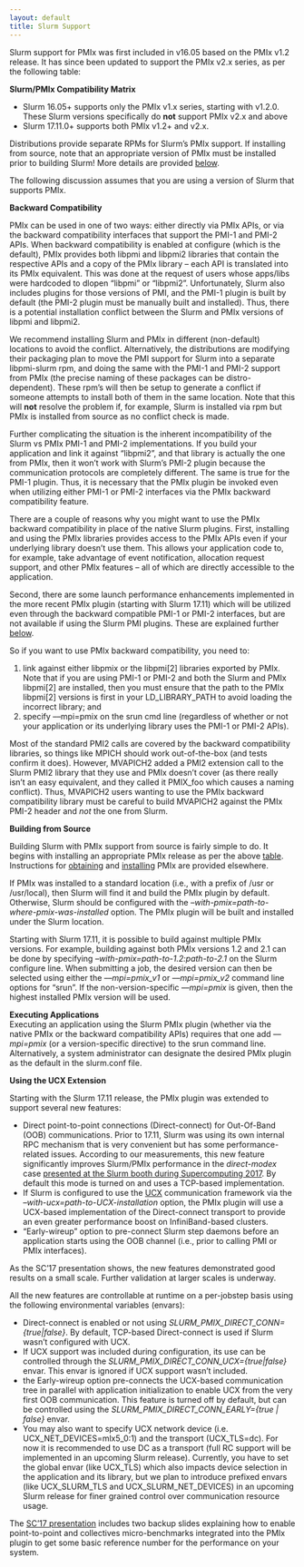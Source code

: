 ```yaml
---
layout: default
title: Slurm Support
---
```


Slurm support for PMIx was first included in v16.05 based on the PMIx
v1.2 release. It has since been updated to support the PMIx v2.x series,
as per the following table:

<span id="compat">**Slurm/PMIx Compatibility Matrix**</span>

-   Slurm 16.05+ supports only the PMIx v1.x series, starting with
    v1.2.0. These Slurm versions specifically do **not** support PMIx
    v2.x and above
-   Slurm 17.11.0+ supports both PMIx v1.2+ and v2.x.

Distributions provide separate RPMs for Slurm’s PMIx support. If
installing from source, note that an appropriate version of PMIx must be
installed prior to building Slurm! More details are provided
[below](#building).

The following discussion assumes that you are using a version of Slurm
that supports PMIx.

**Backward Compatibility**

PMIx can be used in one of two ways: either directly via PMIx APIs, or
via the backward compatibility interfaces that support the PMI-1 and
PMI-2 APIs. When backward compatibility is enabled at configure (which
is the default), PMIx provides both libpmi and libpmi2 libraries that
contain the respective APIs and a copy of the PMIx library – each API is
translated into its PMIx equivalent. This was done at the request of
users whose apps/libs were hardcoded to dlopen “libpmi” or “libpmi2”.
Unfortunately, Slurm also includes plugins for those versions of PMI,
and the PMI-1 plugin is built by default (the PMI-2 plugin must be
manually built and installed). Thus, there is a potential installation
conflict between the Slurm and PMIx versions of libpmi and libpmi2.

We recommend installing Slurm and PMIx in different (non-default)
locations to avoid the conflict. Alternatively, the distributions are
modifying their packaging plan to move the PMI support for Slurm into a
separate libpmi-slurm rpm, and doing the same with the PMI-1 and PMI-2
support from PMIx (the precise naming of these packages can be
distro-dependent). These rpm’s will then be setup to generate a conflict
if someone attempts to install both of them in the same location. Note
that this will **not** resolve the problem if, for example, Slurm is
installed via rpm but PMIx is installed from source as no conflict check
is made.

Further complicating the situation is the inherent incompatibility of
the Slurm vs PMIx PMI-1 and PMI-2 implementations. If you build your
application and link it against “libpmi2”, and that library is actually
the one from PMIx, then it won’t work with Slurm’s PMI-2 plugin because
the communication protocols are completely different. The same is true
for the PMI-1 plugin. Thus, it is necessary that the PMIx plugin be
invoked even when utilizing either PMI-1 or PMI-2 interfaces via the
PMIx backward compatibility feature.

There are a couple of reasons why you might want to use the PMIx
backward compatibility in place of the native Slurm plugins. First,
installing and using the PMIx libraries provides access to the PMIx APIs
even if your underlying library doesn’t use them. This allows your
application code to, for example, take advantage of event notification,
allocation request support, and other PMIx features – all of which are
directly accessible to the application.

Second, there are some launch performance enhancements implemented in
the more recent PMIx plugin (starting with Slurm 17.11) which will be
utilized even through the backward compatible PMI-1 or PMI-2 interfaces,
but are not available if using the Slurm PMI plugins. These are
explained further [below](#ucx).

So if you want to use PMIx backward compatibility, you need to:

1.  link against either libpmix or the libpmi\[2\] libraries exported by
    PMIx. Note that if you are using PMI-1 or PMI-2 and both the Slurm
    and PMIx libpmi\[2\] are installed, then you must ensure that the
    path to the PMIx libpmi\[2\] versions is first in your
    LD\_LIBRARY\_PATH to avoid loading the incorrect library; and
2.  specify ––mpi=pmix on the srun cmd line (regardless of whether or not
    your application or its underlying library uses the PMI-1 or PMI-2
    APIs).

Most of the standard PMI2 calls are covered by the backward
compatibility libraries, so things like MPICH should work out-of-the-box
(and tests confirm it does). However, MVAPICH2 added a PMI2 extension
call to the Slurm PMI2 library that they use and PMIx doesn’t cover (as
there really isn’t an easy equivalent, and they called it PMIX\_foo
which causes a naming conflict). Thus, MVAPICH2 users wanting to use the
PMIx backward compatibility library must be careful to build MVAPICH2
against the PMIx PMI-2 header and *not* the one from Slurm.

<span id="building">**Building from Source**</span>

Building Slurm with PMIx support from source is fairly simple to do. It
begins with installing an appropriate PMIx release as per the above
[table](#compat). Instructions for
[obtaining](/code/getting-the-reference-implementation)
and
[installing](/code/building-the-reference-implementation)
PMIx are provided elsewhere.

If PMIx was installed to a standard location (i.e., with a prefix of
/usr or /usr/local), then Slurm will find it and build the PMIx plugin
by default. Otherwise, Slurm should be configured with the
*–with-pmix=path-to-where-pmix-was-installed* option. The PMIx plugin
will be built and installed under the Slurm location.

Starting with Slurm 17.11, it is possible to build against multiple PMIx
versions. For example, building against both PMIx versions 1.2 and 2.1
can be done by specifying *–with-pmix=path-to-1.2:path-to-2.1* on the
Slurm configure line. When submitting a job, the desired version can
then be selected using either the *––mpi=pmix\_v1* or *––mpi=pmix\_v2*
command line options for “srun”. If the non-version-specific *––mpi=pmix*
is given, then the highest installed PMIx version will be used.

**Executing Applications**  
Executing an application using the Slurm PMIx plugin (whether via the
native PMIx or the backward compatibility APIs) requires that one add
*––mpi=pmix* (or a version-specific directive) to the srun command line.
Alternatively, a system administrator can designate the desired PMIx
plugin as the default in the slurm.conf file.

<span id="ucx">**Using the UCX Extension**</span>

Starting with the Slurm 17.11 release, the PMIx plugin was extended to
support several new features:

-   Direct point-to-point connections (Direct-connect) for Out-Of-Band
    (OOB) communications. Prior to 17.11, Slurm was using its own
    internal RPC mechanism that is very convenient but has some
    performance-related issues. According to our measurements, this new
    feature significantly improves Slurm/PMIx performance in the
    *direct-modex* case [presented at the Slurm booth during
    Supercomputing 2017](https://slurm.schedmd.com/SC17/Mellanox_Slurm_pmix_UCX_backend_v4.pdf).
    By default this mode is turned on and uses a TCP-based
    implementation.
-   If Slurm is configured to use the [UCX](http://www.openucx.org/)
    communication framework via the *–with-ucx=path-to-UCX-installation*
    option, the PMIx plugin will use a UCX-based implementation of the
    Direct-connect transport to provide an even greater performance
    boost on InfiniBand-based clusters.
-   “Early-wireup” option to pre-connect Slurm step daemons before an
    application starts using the OOB channel (i.e., prior to calling PMI
    or PMIx interfaces).

As the SC’17 presentation shows, the new features demonstrated good
results on a small scale. Further validation at larger scales is
underway.

All the new features are controllable at runtime on a per-jobstep basis
using the following environmental variables (envars):

-   Direct-connect is enabled or not using
    *SLURM\_PMIX\_DIRECT\_CONN={true|false}*. By default, TCP-based
    Direct-connect is used if Slurm wasn’t configured with UCX.
-   If UCX support was included during configuration, its use can be
    controlled through the *SLURM\_PMIX\_DIRECT\_CONN\_UCX={true|false}*
    envar. This envar is ignored if UCX support wasn’t included.
-   the Early-wireup option pre-connects the UCX-based communication
    tree in parallel with application initialization to enable UCX from
    the very first OOB communication. This feature is turned off by
    default, but can be controlled using the
    *SLURM\_PMIX\_DIRECT\_CONN\_EARLY={true | false}* envar.
-   You may also want to specify UCX network device (i.e.
    UCX\_NET\_DEVICES=mlx5\_0:1) and the transport (UCX\_TLS=dc). For
    now it is recommended to use DC as a transport (full RC support will
    be implemented in an upcoming Slurm release). Currently, you have to
    set the global envar (like UCX\_TLS) which also impacts device
    selection in the application and its library, but we plan to
    introduce prefixed envars (like UCX\_SLURM\_TLS and
    UCX\_SLURM\_NET\_DEVICES) in an upcoming Slurm release for finer
    grained control over communication resource usage.

The [SC’17 presentation](https://slurm.schedmd.com/SC17/Mellanox_Slurm_pmix_UCX_backend_v4.pdf)
includes two backup slides explaining how to enable point-to-point and
collectives micro-benchmarks integrated into the PMIx plugin to get some
basic reference number for the performance on your system.

